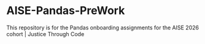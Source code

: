 # AISE-Pandas-PreWork
This repository is for the Pandas onboarding assignments for the AISE 2026 cohort | Justice Through Code 
